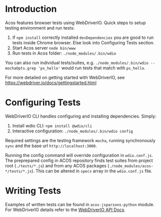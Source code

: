 # Introduction

Acos features browser tests using WebDriverIO. Quick steps to setup testing
environment and run tests:

  1. If `npm install` correctly installed `devDependencies` you are good to run
    tests inside Chrome browser. Else look into Configuring Tests section.
  2. Start Acos server
    `node bin/www`
  3. Run tests in Acos folder:
    `./node_modules/.bin/wdio`

You can also run individual tests/suites, e.g.
`./node_modules/.bin/wdio --mochaOpts.grep 'ps_hello'`
would run tests that match with `ps_hello`.

For more detailed on getting started with WebDriverIO,
see https://webdriver.io/docs/gettingstarted.html

# Configuring Tests

WebDriverIO CLI handles configuring and installing dependencies. Simply:

  1. Install wdio CLI: `npm install @wdio/cli`
  2. Interactive configuration: `./node_modules/.bin/wdio config`

Required settings are the testing framework `mocha`,
running synchronously `sync`
and the base url `http://localhost:3000`.

Running the config command will override configuration in `wdio.conf.js`.
The preprepared config in ACOS repository finds test suites from project root
(`./tests/*.js`) and from any ACOS packages (`./node_modules/acos-*/tests/*.js`).
This can be altered in `specs` array in the `wdio.conf.js` file.

# Writing Tests

Examples of written tests can be found in `acos-jsparsons-python` module. For
WebDriverIO details refer to the [WebDriverIO API Docs](https://webdriver.io/docs/api.html).
